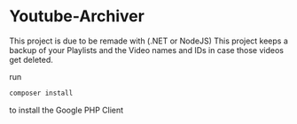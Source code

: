 # Youtube-Archiver
This project is due to be remade with (.NET or NodeJS)
This project keeps a backup of your Playlists and the Video names and IDs in case those videos get deleted.

run
```sh
composer install
```
to install the Google PHP Client
